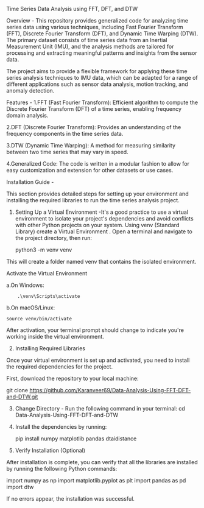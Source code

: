 Time Series Data Analysis using FFT, DFT, and DTW

Overview -
This repository provides generalized code for analyzing time series data using various techniques, including Fast Fourier Transform (FFT), Discrete Fourier Transform (DFT), and Dynamic Time Warping (DTW). The primary dataset consists of time series data from an Inertial Measurement Unit (IMU), and the analysis methods are tailored for processing and extracting meaningful patterns and insights from the sensor data.

The project aims to provide a flexible framework for applying these time series analysis techniques to IMU data, which can be adapted for a range of different applications such as sensor data analysis, motion tracking, and anomaly detection.


Features -
1.FFT (Fast Fourier Transform): Efficient algorithm to compute the Discrete Fourier Transform (DFT) of a time series, enabling frequency domain analysis.

2.DFT (Discrete Fourier Transform): Provides an understanding of the frequency components in the time series data.

3.DTW (Dynamic Time Warping): A method for measuring similarity between two time series that may vary in speed.

4.Generalized Code: The code is written in a modular fashion to allow for easy customization and extension for other datasets or use cases.


Installation Guide -

This section provides detailed steps for setting up your environment and installing the required libraries to run the time series analysis project.
1. Setting Up a Virtual Environment -It's a good practice to use a virtual environment to isolate your project's dependencies and avoid conflicts with other Python projects on your system. Using venv (Standard Library) create a Virtual Environment . Open a terminal and navigate to the project directory, then run:

   python3 -m venv venv

This will create a folder named venv that contains the isolated environment.

Activate the Virtual Environment

a.On Windows:

        .\venv\Scripts\activate

b.On macOS/Linux:

    source venv/bin/activate

After activation, your terminal prompt should change to indicate you're working inside the virtual environment.

   
2. Installing Required Libraries

Once your virtual environment is set up and activated, you need to install the required dependencies for the project.

First, download the repository to your local machine:

   git clone https://github.com/Karanveer69/Data-Analysis-Using-FFT-DFT-and-DTW.git

3. Change Directory - Run the following command in your terminal:
    cd Data-Analysis-Using-FFT-DFT-and-DTW

   
4. Install the dependencies by running:

    pip install numpy matplotlib pandas dtaidistance


5. Verify Installation (Optional)

After installation is complete, you can verify that all the libraries are installed by running the following Python commands:

   import numpy as np
   import matplotlib.pyplot as plt
   import pandas as pd
   import dtw

If no errors appear, the installation was successful. 


